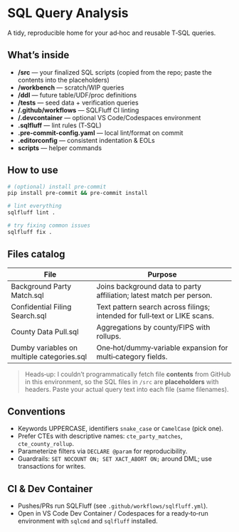 # SQL Query Analysis

A tidy, reproducible home for your ad‑hoc and reusable T‑SQL queries.

## What’s inside
- **/src** — your finalized SQL scripts (copied from the repo; paste the contents into the placeholders)
- **/workbench** — scratch/WIP queries
- **/ddl** — future table/UDF/proc definitions
- **/tests** — seed data + verification queries
- **/.github/workflows** — SQLFluff CI linting
- **/.devcontainer** — optional VS Code/Codespaces environment
- **.sqlfluff** — lint rules (T‑SQL)
- **.pre-commit-config.yaml** — local lint/format on commit
- **.editorconfig** — consistent indentation & EOLs
- **scripts** — helper commands

## How to use
```bash
# (optional) install pre-commit
pip install pre-commit && pre-commit install

# lint everything
sqlfluff lint .

# try fixing common issues
sqlfluff fix .
```

## Files catalog
| File | Purpose |
|---|---|
| Background Party Match.sql | Joins background data to party affiliation; latest match per person. |
| Confidential Filing Search.sql | Text pattern search across filings; intended for full‑text or LIKE scans. |
| County Data Pull.sql | Aggregations by county/FIPS with rollups. |
| Dumby variables on multiple categories.sql | One‑hot/dummy‑variable expansion for multi‑category fields. |

> Heads‑up: I couldn’t programmatically fetch file **contents** from GitHub in this environment, so the SQL files in `/src` are **placeholders** with headers. Paste your actual query text into each file (same filenames).

## Conventions
- Keywords UPPERCASE, identifiers `snake_case` or `CamelCase` (pick one).
- Prefer CTEs with descriptive names: `cte_party_matches`, `cte_county_rollup`.
- Parameterize filters via `DECLARE @param` for reproducibility.
- Guardrails: `SET NOCOUNT ON; SET XACT_ABORT ON;` around DML; use transactions for writes.

## CI & Dev Container
- Pushes/PRs run SQLFluff (see `.github/workflows/sqlfluff.yml`).
- Open in VS Code Dev Container / Codespaces for a ready‑to‑run environment with `sqlcmd` and `sqlfluff` installed.
